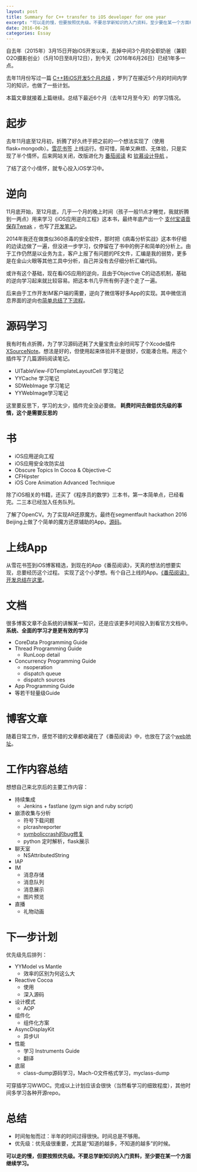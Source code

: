 ```yaml
---
layout: post
title: Summary for C++ transfer to iOS developer for one year
excerpt: "可以走的慢，但要按照优先级。不要总学新知识的入门资料，至少要在某一个方面继续学习。"
date: 2016-06-26
categories: Essay
---
```








自去年（2015年）3月15日开始iOS开发以来，去掉中间3个月的全职奶爸（兼职O2O摄影创业）（5月10日至8月12日），到今天（2016年6月26日）已经1年多一点。

去年11月份写过一篇 [C++转iOS开发5个月总结](https://everettjf.github.io/2015/11/18/the-past-4-months-ios-develop-for-me) ，罗列了在接近5个月的时间内学习的知识，也做了一些计划。

本篇文章就接着上篇继续。总结下最近6个月（去年12月至今天）的学习情况。

# 起步

去年11月底至12月初，折腾了好久终于把之前的一个想法实现了（使用flask+mongodb）。[雪花书签](https://everettjf.github.io/2015/12/13/snows_link_tutorial) 上线运行。但可惜，简单又麻烦、无体验，只是实现了半个情怀。后来网站关闭，改版进化为 [番茄阅读](https://everettjf.github.io/2016/05/13/how-to-write-a-simple-feed-reader) 和 [钦慕设计导航](https://admire.so) 。

了结了这个小情怀，就专心投入iOS学习中。


# 逆向

11月底开始，至12月底，几乎一个月的晚上时间（孩子一般11点才睡觉，我就折腾到一两点）用来学习《iOS应用逆向工程》这本书，最终年底产出一个 [支付宝语音保存Tweak](https://github.com/everettjf/Yolobroccoli/AlipayWalletChatVoiceSaver) ，也写了[开发笔记](https://everettjf.github.io/2015/12/29/tweak-for-alipay-wallet-chat-voice-save)。

2014年我还在做类似360杀毒的安全软件，那时把《病毒分析实战》这本书仔细的边读边做了一遍，但没进一步学习，仅停留在了书中的例子和简单的分析上。由于工作仍然是以业务为主，客户上报了有问题的PE文件，汇编是我的弱势，更多是在金山火眼等其他工具中分析，自己并没有去仔细分析汇编代码。

或许有这个基础，现在看iOS应用的逆向，且由于Objective C的动态机制，基础的逆向学习起来就比较容易。把这本书几乎所有例子逐个走了一遍。


后来由于工作开发IM客户端的需要，逆向了微信等好多App的实现。其中微信消息界面的逆向也[简单总结了下流程](https://everettjf.github.io/2016/06/19/reverse-explore-wechat-message-design)。


# 源码学习

我有时有点折腾，为了学习源码还耗了大量宝贵业余时间写了个Xcode插件 [XSourceNote](https://everettjf.github.io/2016/02/16/xsourcenote-dev)。想法是好的，但使用起来体验并不是很好，仅能凑合用。用这个插件写了几篇源码阅读笔记。

- UITableView-FDTemplateLayoutCell 学习笔记
- YYCache 学习笔记
- SDWebImage 学习笔记
- YYWebImage学习笔记

这里要反思下，学习的太少，插件完全没必要做。
**耗费时间去做低优先级的事情，这个是需要反思的**


# 书

- iOS应用逆向工程
- iOS应用安全攻防实战
- Obscure Topics In Cocoa & Objective-C
- CFHipster
- iOS Core Animation Advanced Technique

除了iOS相关的书籍，还买了《程序员的数学》三本书，第一本简单点，已经看完。二三本已经加入任务队列。

了解了OpenCV。为了实现AR还原魔方。最终在segmentfault hackathon 2016 Beijing上做了个简单的魔方还原辅助的App。[源码](https://github.com/xfteam/xfrubiks)。


# 上线App

从雪花书签到iOS博客精选，到现在的App《番茄阅读》，天真的想法的想要实现，总要经历这个过程。
实现了这个小梦想。有个自己上线的App。[《番茄阅读》开发总结在这里](https://everettjf.github.io/2016/05/13/how-to-write-a-simple-feed-reader)。



# 文档

很多博客文章不会系统的讲解某一知识，还是应该更多时间投入到看官方文档中。**系统、全面的学习才是更有效的学习**

- CoreData Programming Guide
- Thread Programming Guide
	- RunLoop detail
- Concurrency Programming Guide
	- nsoperation
	- dispatch queue
	- dispatch sources
- App Programming Guide
- 等若干轻量级Guide

# 博客文章

随着日常工作，感觉不错的文章都收藏在了《番茄阅读》中，也放在了这个[web地址](http://iosblog.cc/a/2/)。


# 工作内容总结

想想自己来北京后的主要工作内容：

- 持续集成
	- Jenkins + fastlane (gym sign and ruby script)
- 崩溃收集与分析
	- 符号下载问题
	- plcrashreporter
	- [symboliccrash的bug修复](https://everettjf.github.io/2016/05/10/symbolicatecrash-deadloop-bug)
	- python 定时解析，flask展示
- 聊天室
	- NSAttributedString
- IAP
- IM
	- 消息存储
	- 消息队列
	- 消息展示
	- 图片预览
- 直播
	- 礼物动画


# 下一步计划

优先级先后排列：

- YYModel vs Mantle
	- 效率的区别为何这么大
- Reactive Cocoa
	- 使用
	- 深入源码
- 设计模式
	- AOP
- 组件化
	- 组件化方案
- AsyncDisplayKit
	- 异步UI
- 性能
	- 学习 Instruments Guide
	- 翻译
- 底层
	- class-dump源码学习，Mach-O文件格式学习，myclass-dump

可穿插学习WWDC。完成以上计划应该会很快（当然看学习的细致程度），其他时间多学习各种开源repo。



# 总结

- 时间匆匆而过：半年的时间过得很快。时间总是不够用。
- 优先级：优先级很重要，尤其是“知道的越多，不知道的越多”的时候。

**可以走的慢，但要按照优先级。不要总学新知识的入门资料，至少要在某一个方面继续学习。**


